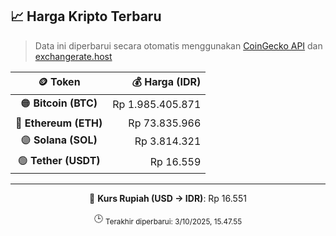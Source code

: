 

<!-- HARGA_KRIPTO -->
## 📈 Harga Kripto Terbaru

> Data ini diperbarui secara otomatis menggunakan [CoinGecko API](https://www.coingecko.com/) dan [exchangerate.host](https://exchangerate.host/)

<div align="center">

| 🪙 Token | 💰 Harga (IDR) |
|:------:|---------------:|
| 🟠 **Bitcoin (BTC)**   | Rp 1.985.405.871 |
| 🔵 **Ethereum (ETH)**  | Rp 73.835.966 |
| 🟣 **Solana (SOL)**    | Rp 3.814.321 |
| 🟢 **Tether (USDT)**   | Rp 16.559 |

---

💱 **Kurs Rupiah (USD → IDR)**: Rp 16.551

🕒 <sub>Terakhir diperbarui: 3/10/2025, 15.47.55</sub>

</div>
<!-- /HARGA_KRIPTO -->